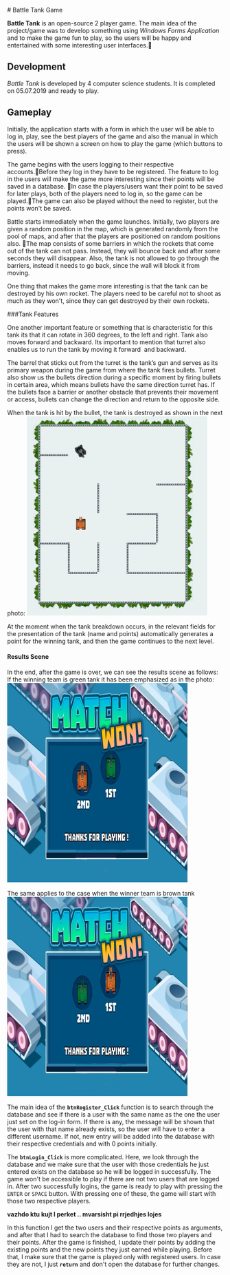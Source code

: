 ﻿﻿# Battle Tank Game

**Battle Tank** is an open-source 2 player game. The main idea of the project/game was to develop something using *Windows Forms Application* and to make the game fun to play, so the users will be happy and entertained with some interesting user interfaces.
## Development
*Battle Tank* is developed by 4 computer science students. It is 
completed on 05.07.2019 and ready to play. 

## Gameplay
Initially, the application starts with a form in which the user will be able to log in, play, see the best players of the game and also the manual in which the users will be shown a screen on how to play the game (which buttons to press).

The game begins with the users logging to their respective accounts.Before they log in they have to be registered. The feature to log in the users will make the game more interesting since their points will be saved in a database. In case the players/users want their point to be saved for later plays, 
both of the players need to log in, so the game can be played.The game can also be played without the need to register, but the points won't be saved.

Battle starts immediately when the game launches. Initially, two players are given a random position in the map, which is generated randomly from the pool of maps, and after that the players are positioned on random positions also. The map consists of some barriers in which the rockets that come out of the tank can not pass. Instead, they will bounce back and after some seconds they will disappear. Also, the tank is not allowed to go through the barriers, instead it needs to go back, since the wall will block it from moving.

One thing that makes the game more interesting is that the tank can be destroyed by his own rocket. The players need to be careful not to shoot as much as they won't, since they can get destroyed by their own rockets.

###Tank Features

One another important feature or something that is characteristic for this tank its that it can rotate in 360 degrees, to the left and right. Tank also moves forward and backward.
Its important to mention that turret also enables us to run the tank by moving it forward  and backward.

The barrel that sticks out from the turret is the tank’s gun and serves as its primary weapon during the game from where the tank fires bullets.
Turret also show us the bullets direction during a specific moment by firing bullets in certain area, which means bullets have the same direction turret has.
If the bullets face a barrier or another obstacle that prevents their movement or access, bullets can change the direction and return to the opposite side.

When the tank is hit by the bullet, the tank is destroyed as shown in the next photo:
![BurnedTank](https://github.com/KadirAli1/Battle-Tank-Game/blob/master/Screenshots/BurnedTank.png)

At the moment when the tank breakdown occurs, in the relevant fields for the presentation of the tank (name and points) automatically generates a point for the winning tank, and then the game continues to the next level.

#### Results Scene
In the end, after the game is over, we can see the results scene as follows:
If the winning team is green tank it has been emphasized as in the photo:
![GreenTank](https://github.com/KadirAli1/Battle-Tank-Game/blob/master/Screenshots/GreenTankWinner.png)

The same applies to the case when the winner team is brown tank
![BrownTank](https://github.com/KadirAli1/Battle-Tank-Game/blob/master/Screenshots/BrownTankWinner.png)



The main idea of the **`btnRegister_Click`** function is to search through the database and see if there is a user with the same name as the one the user just set on the log-in form. If there is any, the message will be shown that the user with that name already exists, so the user will have to enter a different username. If not, new entry will be added into the database with their respective credentials and with 0 points initially. 

The **`btnLogin_Click`** is more complicated. Here, we look through the database and we make sure that the user with those credentials he just entered exists on the database so he will be logged in successfully. The game won't be accessible to play if there are not two users that are logged in. After two successfully logins, the game is ready to play with pressing the `ENTER` or `SPACE` button. With pressing one of these, the game will start with those two respective players.

**vazhdo ktu kujt I perket .. mvarsisht pi rrjedhjes lojes** 

In this function I get the two users and their respective points as arguments, and after that I had to search the database to find those two players and their points. After the game is finished, I update their points by adding the existing points and the new points they just earned while playing. Before that, I make sure that the game is played only with registered users. In case they are not, I just **`return`** and don't open the database for further changes.


